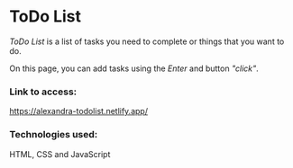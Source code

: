 # ToDo List

*ToDo List* is a list of tasks you need to complete or things that you want to do.

On this page, you can add tasks using the *Enter* and button *"click"*.

### Link to access:
https://alexandra-todolist.netlify.app/

### Technologies used:

HTML, CSS and JavaScript
